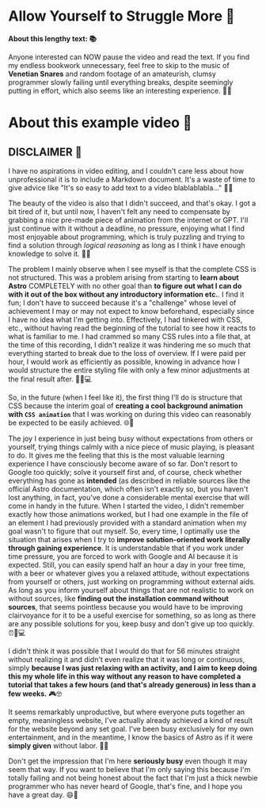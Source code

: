 # Allow Yourself to Struggle More 💪

**About this lengthy text: 📚**

Anyone interested can NOW pause the video and read the text. If you find my endless bookwork unnecessary, feel free to skip to the music of **Venetian Snares** and random footage of an amateurish, clumsy programmer slowly failing until everything breaks, despite seemingly putting in effort, which also seems like an interesting experience. 🤖🎶

# About this example video 🎥

## **DISCLAIMER** 🚫

I have no aspirations in video editing, and I couldn't care less about how unprofessional it is to include a Markdown document. It's a waste of time to give advice like "It's so easy to add text to a video blablablabla..." 🤷‍♂️

The beauty of the video is also that I didn't succeed, and that's okay. I got a bit tired of it, but until now, I haven't felt any need to compensate by grabbing a nice pre-made piece of animation from the internet or GPT. I'll just continue with it without a deadline, no pressure, enjoying what I find most enjoyable about programming, which is truly puzzling and trying to find a solution through _logical reasoning_ as long as I think I have enough knowledge to solve it. 🧠💡

The problem I mainly observe when I see myself is that the complete CSS is not structured. This was a problem arising from starting to **learn about Astro** COMPLETELY with no other goal than **to figure out what I can do with it out of the box without any introductory information etc.**. I find it fun; I don't have to succeed because it's a "challenge" whose level of achievement I may or may not expect to know beforehand, especially since I have no idea what I'm getting into. Effectively, I had tinkered with CSS, etc., without having read the beginning of the tutorial to see how it reacts to what is familiar to me. I had crammed so many CSS rules into a file that, at the time of this recording, I didn't realize it was hindering me so much that everything started to break due to the loss of overview. If I were paid per hour, I would work as efficiently as possible, knowing in advance how I would structure the entire styling file with only a few minor adjustments at the final result after. 🕵️‍♂️💻

So, in the future (when I feel like it), the first thing I'll do is structure that CSS because the interim goal of **creating a cool background animation with `CSS animation`** that I was working on during this video can reasonably be expected to be easily achieved. 🌐🚀

The joy I experience in just being busy without expectations from others or yourself, trying things calmly with a nice piece of music playing, is pleasant to do. It gives me the feeling that this is the most valuable learning experience I have consciously become aware of so far. Don't resort to Google too quickly; solve it yourself first and, of course, check whether everything has gone as **intended** (as described in reliable sources like the official Astro documentation, which often isn't exactly so, but you haven't lost anything, in fact, you've done a considerable mental exercise that will come in handy in the future. When I started the video, I didn't remember exactly how those animations worked, but I had one example in the file of an element I had previously provided with a standard animation when my goal wasn't to figure that out myself. So, every time, I optimally use the situation that arises when I try to **improve solution-oriented work literally through gaining experience**. It is understandable that if you work under time pressure, you are forced to work with Google and AI because it is expected. Still, you can easily spend half an hour a day in your free time, with a beer or whatever gives you a relaxed attitude, without expectations from yourself or others, just working on programming without external aids. As long as you inform yourself about things that are not realistic to work on without sources, like **finding out the installation command without sources**, that seems pointless because you would have to be improving clairvoyance for it to be a useful exercise for something, so as long as there are any possible solutions for you, keep busy and don't give up too quickly. ⏰🍺💻

I didn't think it was possible that I would do that for 56 minutes straight without realizing it and didn't even realize that it was long or continuous, simply **because I was just relaxing with an activity, and I aim to keep doing this my whole life in this way without any reason to have completed a tutorial that takes a few hours (and that's already generous) in less than a few weeks.** 🎮🤓

It seems remarkably unproductive, but where everyone puts together an empty, meaningless website, I've actually already achieved a kind of result for the website beyond any set goal. I've been busy exclusively for my own entertainment, and in the meantime, I know the basics of Astro as if it were **simply given** without labor. 🚀🌟

Don't get the impression that I'm here **seriously busy** even though it may seem that way. If you want to believe that I'm only saying this because I'm totally failing and not being honest about the fact that I'm just a thick newbie programmer who has never heard of Google, that's fine, and I hope you have a great day. 😄🌈